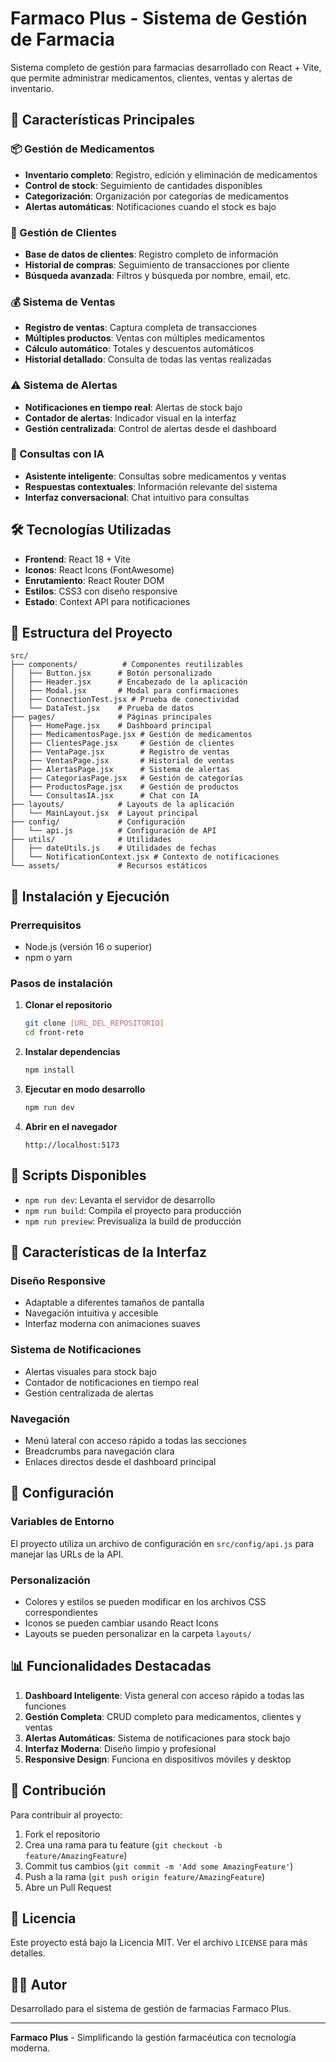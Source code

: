 # Farmaco Plus - Sistema de Gestión de Farmacia

Sistema completo de gestión para farmacias desarrollado con React + Vite, que permite administrar medicamentos, clientes, ventas y alertas de inventario.

## 🚀 Características Principales

### 📦 Gestión de Medicamentos

- **Inventario completo**: Registro, edición y eliminación de medicamentos
- **Control de stock**: Seguimiento de cantidades disponibles
- **Categorización**: Organización por categorías de medicamentos
- **Alertas automáticas**: Notificaciones cuando el stock es bajo

### 👥 Gestión de Clientes

- **Base de datos de clientes**: Registro completo de información
- **Historial de compras**: Seguimiento de transacciones por cliente
- **Búsqueda avanzada**: Filtros y búsqueda por nombre, email, etc.

### 💰 Sistema de Ventas

- **Registro de ventas**: Captura completa de transacciones
- **Múltiples productos**: Ventas con múltiples medicamentos
- **Cálculo automático**: Totales y descuentos automáticos
- **Historial detallado**: Consulta de todas las ventas realizadas

### ⚠️ Sistema de Alertas

- **Notificaciones en tiempo real**: Alertas de stock bajo
- **Contador de alertas**: Indicador visual en la interfaz
- **Gestión centralizada**: Control de alertas desde el dashboard

### 🤖 Consultas con IA

- **Asistente inteligente**: Consultas sobre medicamentos y ventas
- **Respuestas contextuales**: Información relevante del sistema
- **Interfaz conversacional**: Chat intuitivo para consultas

## 🛠️ Tecnologías Utilizadas

- **Frontend**: React 18 + Vite
- **Iconos**: React Icons (FontAwesome)
- **Enrutamiento**: React Router DOM
- **Estilos**: CSS3 con diseño responsive
- **Estado**: Context API para notificaciones

## 📁 Estructura del Proyecto

```
src/
├── components/          # Componentes reutilizables
│   ├── Button.jsx      # Botón personalizado
│   ├── Header.jsx      # Encabezado de la aplicación
│   ├── Modal.jsx       # Modal para confirmaciones
│   ├── ConnectionTest.jsx # Prueba de conectividad
│   └── DataTest.jsx    # Prueba de datos
├── pages/              # Páginas principales
│   ├── HomePage.jsx    # Dashboard principal
│   ├── MedicamentosPage.jsx # Gestión de medicamentos
│   ├── ClientesPage.jsx     # Gestión de clientes
│   ├── VentaPage.jsx        # Registro de ventas
│   ├── VentasPage.jsx       # Historial de ventas
│   ├── AlertasPage.jsx      # Sistema de alertas
│   ├── CategoriasPage.jsx   # Gestión de categorías
│   ├── ProductosPage.jsx    # Gestión de productos
│   └── ConsultasIA.jsx      # Chat con IA
├── layouts/            # Layouts de la aplicación
│   └── MainLayout.jsx  # Layout principal
├── config/             # Configuración
│   └── api.js          # Configuración de API
├── utils/              # Utilidades
│   ├── dateUtils.js    # Utilidades de fechas
│   └── NotificationContext.jsx # Contexto de notificaciones
└── assets/             # Recursos estáticos
```

## 🚀 Instalación y Ejecución

### Prerrequisitos

- Node.js (versión 16 o superior)
- npm o yarn

### Pasos de instalación

1. **Clonar el repositorio**

   ```bash
   git clone [URL_DEL_REPOSITORIO]
   cd front-reto
   ```

2. **Instalar dependencias**

   ```bash
   npm install
   ```

3. **Ejecutar en modo desarrollo**

   ```bash
   npm run dev
   ```

4. **Abrir en el navegador**
   ```
   http://localhost:5173
   ```

## 📜 Scripts Disponibles

- `npm run dev`: Levanta el servidor de desarrollo
- `npm run build`: Compila el proyecto para producción
- `npm run preview`: Previsualiza la build de producción

## 🎨 Características de la Interfaz

### Diseño Responsive

- Adaptable a diferentes tamaños de pantalla
- Navegación intuitiva y accesible
- Interfaz moderna con animaciones suaves

### Sistema de Notificaciones

- Alertas visuales para stock bajo
- Contador de notificaciones en tiempo real
- Gestión centralizada de alertas

### Navegación

- Menú lateral con acceso rápido a todas las secciones
- Breadcrumbs para navegación clara
- Enlaces directos desde el dashboard principal

## 🔧 Configuración

### Variables de Entorno

El proyecto utiliza un archivo de configuración en `src/config/api.js` para manejar las URLs de la API.

### Personalización

- Colores y estilos se pueden modificar en los archivos CSS correspondientes
- Iconos se pueden cambiar usando React Icons
- Layouts se pueden personalizar en la carpeta `layouts/`

## 📊 Funcionalidades Destacadas

1. **Dashboard Inteligente**: Vista general con acceso rápido a todas las funciones
2. **Gestión Completa**: CRUD completo para medicamentos, clientes y ventas
3. **Alertas Automáticas**: Sistema de notificaciones para stock bajo
4. **Interfaz Moderna**: Diseño limpio y profesional
5. **Responsive Design**: Funciona en dispositivos móviles y desktop

## 🤝 Contribución

Para contribuir al proyecto:

1. Fork el repositorio
2. Crea una rama para tu feature (`git checkout -b feature/AmazingFeature`)
3. Commit tus cambios (`git commit -m 'Add some AmazingFeature'`)
4. Push a la rama (`git push origin feature/AmazingFeature`)
5. Abre un Pull Request

## 📝 Licencia

Este proyecto está bajo la Licencia MIT. Ver el archivo `LICENSE` para más detalles.

## 👨‍💻 Autor

Desarrollado para el sistema de gestión de farmacias Farmaco Plus.

---

**Farmaco Plus** - Simplificando la gestión farmacéutica con tecnología moderna.
